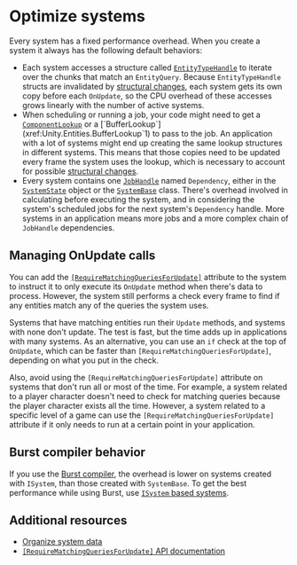 # Optimize systems

Every system has a fixed performance overhead. When you create a system it always has the following default behaviors:

* Each system accesses a structure called [`EntityTypeHandle`](xref:Unity.Entities.EntityManager.GetEntityTypeHandle) to iterate over the chunks that match an `EntityQuery`. Because `EntityTypeHandle` structs are invalidated by [structural changes](concepts-structural-changes.md), each system gets its own copy before each `OnUpdate`, so the CPU overhead of these accesses grows linearly with the number of active systems.  
* When scheduling or running a job, your code might need to get a [`ComponentLookup`](xref:Unity.Entities.ComponentLookup`1) or a [`BufferLookup`](xref:Unity.Entities.BufferLookup`1) to pass to the job. An application with a lot of systems might end up creating the same lookup structures in different systems. This means that those copies need to be updated every frame the system uses the lookup, which is necessary to account for possible [structural changes](concepts-structural-changes.md).
* Every system contains one [`JobHandle`](https://docs.unity3d.com/Documentation/ScriptReference/Unity.Jobs.JobHandle.html) named `Dependency`, either in the [`SystemState`](xref:Unity.Entities.SystemState.Dependency) object or the [`SystemBase`](xref:Unity.Entities.SystemBase.Dependency) class. There's overhead involved in calculating before executing the system, and in considering the system's scheduled jobs for the next system's `Dependency` handle. More systems in an application means more jobs and a more complex chain of `JobHandle` dependencies.

## Managing OnUpdate calls

You can add the [`[RequireMatchingQueriesForUpdate]`](xref:Unity.Entities.RequireMatchingQueriesForUpdateAttribute) attribute to the system to instruct it to only execute its `OnUpdate` method when there's data to process. However, the system still performs a check every frame to find if any entities match any of the queries the system uses. 

Systems that have matching entities run their `Update` methods, and systems with none don't update. The test is fast, but the time adds up in applications with many systems. As an alternative, you can use an `if` check at the top of `OnUpdate`, which can be faster than `[RequireMatchingQueriesForUpdate]`, depending on what you put in the check.

Also, avoid using the `[RequireMatchingQueriesForUpdate]` attribute on systems that don't run all or most of the time. For example, a system related to a player character doesn't need to check for matching queries because the player character exists all the time. However, a system related to a specific level of a game can use the `[RequireMatchingQueriesForUpdate]` attribute if it only needs to run at a certain point in your application. 

## Burst compiler behavior

If you use the [Burst compiler](https://docs.unity3d.com/Packages/com.unity.burst@latest), the overhead is lower on systems created with `ISystem`, than those created with `SystemBase`. To get the best performance while using Burst, use [`ISystem` based systems](systems-isystem.md).

## Additional resources

* [Organize system data](systems-data.md)
* [`[RequireMatchingQueriesForUpdate]` API documentation](xref:Unity.Entities.RequireMatchingQueriesForUpdateAttribute)